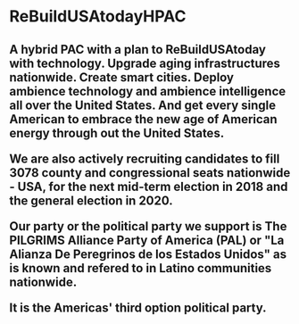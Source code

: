 # ReBuildUSAtodayHPAC

<h2>A hybrid PAC with a plan to ReBuildUSAtoday with technology. Upgrade aging infrastructures nationwide. Create smart cities. Deploy ambience technology and ambience intelligence all over the United States.
And get every single American to embrace the new age of American energy through out the United States.

We are also actively recruiting candidates to fill 3078 county and congressional seats nationwide - USA, for the next mid-term election in 2018 and the general election in 2020.

Our party or the political party we support is The PILGRIMS Alliance Party of America (PAL) or "La Alianza De Peregrinos de los Estados Unidos" as is known and refered to in Latino communities nationwide.

It is the Americas' third option political party.</h2>
